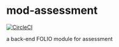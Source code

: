 # mod-assessment

[![CircleCI](https://circleci.com/gh/jaredrcleghorn/mod-assessment.svg?style=shield)](https://circleci.com/gh/jaredrcleghorn/mod-assessment)

a back-end FOLIO module for assessment

